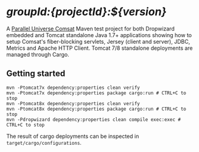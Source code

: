 # *${groupId}:${projectId}:${version}*

A [Parallel Universe Comsat](http://www.paralleluniverse.co/comsat/) Maven test project for both Dropwizard embedded and Tomcat standalone Java 1.7+ applications showing how to setup Comsat's fiber-blocking servlets, Jersey (client and server), JDBC, Metrics and Apache HTTP Client. Tomcat 7/8 standalone deployments are managed through Cargo.

## Getting started

```
mvn -Ptomcat7x dependency:properties clean verify
mvn -Ptomcat7x dependency:properties package cargo:run # CTRL+C to stop
mvn -Ptomcat8x dependency:properties clean verify
mvn -Ptomcat8x dependency:properties package cargo:run # CTRL+C to stop
mvn -Pdropwizard dependency:properties clean compile exec:exec # CTRL+C to stop
```

The result of cargo deployments can be inspected in `target/cargo/configurations`.
